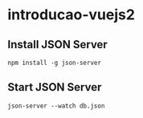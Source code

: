 # introducao-vuejs2

## Install JSON Server
```
npm install -g json-server
```

## Start JSON Server
```
json-server --watch db.json
```
